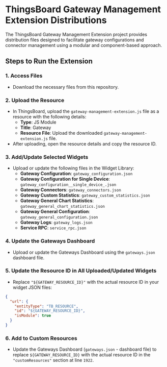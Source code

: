 # ThingsBoard Gateway Management Extension Distributions

The ThingsBoard Gateway Management Extension project provides distribution files designed to facilitate gateway configurations and connector management using a modular and component-based approach.

## Steps to Run the Extension

### 1. Access Files
- Download the necessary files from this repository.

### 2. Upload the Resource
- In ThingsBoard, upload the `gateway-management-extension.js` file as a resource with the following details:
    - **Type**: JS Module
    - **Title**: Gateway
    - **Resource File**: Upload the downloaded `gateway-management-extension.js` file.
- After uploading, open the resource details and copy the resource ID.

### 3. Add/Update Selected Widgets
- Upload or update the following files in the Widget Library:
    - **Gateway Configuration**: `gateway_configuration.json`
    - **Gateway Configuration for Single Device**: `gateway_configuration__single_device_.json`
    - **Gateway Connectors**: `gateway_connectors.json`
    - **Gateway Custom Statistics**: `gateway_custom_statistics.json`
    - **Gateway General Chart Statistics**: `gateway_general_chart_statistics.json`
    - **Gateway General Configuration**: `gateway_general_configuration.json`
    - **Gateway Logs**: `gateway_logs.json`
    - **Service RPC**: `service_rpc.json`

### 4. Update the Gateways Dashboard
- Upload or update the Gateways Dashboard using the `gateways.json` dashboard file.

### 5. Update the Resource ID in All Uploaded/Updated Widgets
- Replace `"${GATEWAY_RESOURCE_ID}"` with the actual resource ID in your widget JSON files:
```json
{ 
  "url": { 
    "entityType": "TB_RESOURCE", 
    "id": "${GATEWAY_RESOURCE_ID}", 
    "isModule": true 
  } 
}
```

### 6. Add to Custom Resources
- Update the Gateways Dashboard (`gateways.json` - dashboard file) to replace `${GATEWAY_RESOURCE_ID}` with the actual resource ID in the `"customResources"` section at line `1922`.